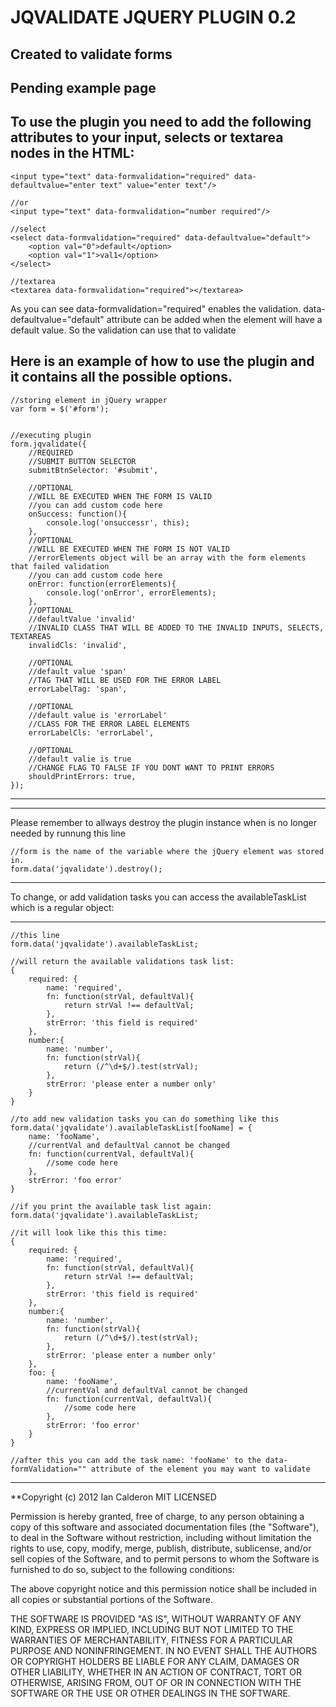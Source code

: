 
JQVALIDATE JQUERY PLUGIN 0.2
==============

Created to validate forms
--------------


Pending example page
--------------

To use the plugin you need to add the following attributes to your input, selects or textarea nodes in the HTML:
--------------
	<input type="text" data-formvalidation="required" data-defaultvalue="enter text" value="enter text"/>

	//or
	<input type="text" data-formvalidation="number required"/>

	//select
	<select data-formvalidation="required" data-defaultvalue="default">
		<option val="0">default</option>
		<option val="1">val1</option>
	</select>

	//textarea
	<textarea data-formvalidation="required"></textarea>


As you can see data-formvalidation="required" enables the validation.
data-defaultvalue="default" attribute can be added when the element will have a default value. So the validation can use that to validate


Here is an example of how to use the plugin and it contains all the possible options. 
--------------

	//storing element in jQuery wrapper
	var form = $('#form'); 


	//executing plugin
	form.jqvalidate({
		//REQUIRED
		//SUBMIT BUTTON SELECTOR
		submitBtnSelector: '#submit',

		//OPTIONAL
		//WILL BE EXECUTED WHEN THE FORM IS VALID
		//you can add custom code here
		onSuccess: function(){
			console.log('onsuccessr', this);
		},
		//OPTIONAL
		//WILL BE EXECUTED WHEN THE FORM IS NOT VALID
		//errorElements object will be an array with the form elements that failed validation
		//you can add custom code here
		onError: function(errorElements){
			console.log('onError', errorElements);
		},
		//OPTIONAL
		//defaultValue 'invalid'
		//INVALID CLASS THAT WILL BE ADDED TO THE INVALID INPUTS, SELECTS, TEXTAREAS
		invalidCls: 'invalid',

		//OPTIONAL
		//default value 'span'
		//TAG THAT WILL BE USED FOR THE ERROR LABEL
		errorLabelTag: 'span',

		//OPTIONAL
		//default value is 'errorLabel'
		//CLASS FOR THE ERROR LABEL ELEMENTS
		errorLabelCls: 'errorLabel',

		//OPTIONAL
		//default valie is true
		//CHANGE FLAG TO FALSE IF YOU DONT WANT TO PRINT ERRORS
		shouldPrintErrors: true,
	});

--------------

--------------
Please remember to allways destroy the plugin instance when is no longer needed by runnung this line
	
	//form is the name of the variable where the jQuery element was stored in.
	form.data('jqvalidate').destroy();

--------------

To change, or add validation tasks you can access the availableTaskList which is a regular object:


--------------
	
	//this line
	form.data('jqvalidate').availableTaskList;

	//will return the available validations task list:
	{
		required: {
			name: 'required',
			fn: function(strVal, defaultVal){
				return strVal !== defaultVal;
			},
			strError: 'this field is required'
		},
		number:{
			name: 'number',
			fn: function(strVal){
				return (/^\d+$/).test(strVal);
			},
			strError: 'please enter a number only'
		}
	}

	//to add new validation tasks you can do something like this
	form.data('jqvalidate').availableTaskList[fooName] = {
		name: 'fooName',
		//currentVal and defaultVal cannot be changed
		fn: function(currentVal, defaultVal){
			//some code here
		},
		strError: 'foo error'
	}

	//if you print the available task list again:
	form.data('jqvalidate').availableTaskList;

	//it will look like this this time:
	{
		required: {
			name: 'required',
			fn: function(strVal, defaultVal){
				return strVal !== defaultVal;
			},
			strError: 'this field is required'
		},
		number:{
			name: 'number',
			fn: function(strVal){
				return (/^\d+$/).test(strVal);
			},
			strError: 'please enter a number only'
		},
		foo: {
			name: 'fooName',
			//currentVal and defaultVal cannot be changed
			fn: function(currentVal, defaultVal){
				//some code here
			},
			strError: 'foo error'
		}
	}

	//after this you can add the task name: 'fooName' to the data-formValidation="" attribute of the element you may want to validate

*****

**Copyright (c) 2012 Ian Calderon MIT LICENSED

Permission is hereby granted, free of charge, to any person obtaining a copy
of this software and associated documentation files (the "Software"), to deal
in the Software without restriction, including without limitation the rights
to use, copy, modify, merge, publish, distribute, sublicense, and/or sell
copies of the Software, and to permit persons to whom the Software is
furnished to do so, subject to the following conditions:

The above copyright notice and this permission notice shall be included in
all copies or substantial portions of the Software.

THE SOFTWARE IS PROVIDED "AS IS", WITHOUT WARRANTY OF ANY KIND, EXPRESS OR
IMPLIED, INCLUDING BUT NOT LIMITED TO THE WARRANTIES OF MERCHANTABILITY,
FITNESS FOR A PARTICULAR PURPOSE AND NONINFRINGEMENT. IN NO EVENT SHALL THE
AUTHORS OR COPYRIGHT HOLDERS BE LIABLE FOR ANY CLAIM, DAMAGES OR OTHER
LIABILITY, WHETHER IN AN ACTION OF CONTRACT, TORT OR OTHERWISE, ARISING FROM,
OUT OF OR IN CONNECTION WITH THE SOFTWARE OR THE USE OR OTHER DEALINGS IN
THE SOFTWARE.
